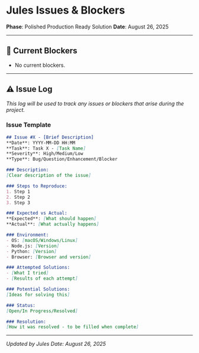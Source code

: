 # Jules Issues & Blockers

**Phase**: Polished Production Ready Solution
**Date**: August 26, 2025

---

## 🚨 Current Blockers

- No current blockers.

---

## ⚠️ Issue Log

*This log will be used to track any issues or blockers that arise during the project.*

### Issue Template
```markdown
## Issue #X - [Brief Description]
**Date**: YYYY-MM-DD HH:MM
**Task**: Task X - [Task Name]
**Severity**: High/Medium/Low
**Type**: Bug/Question/Enhancement/Blocker

### Description:
[Clear description of the issue]

### Steps to Reproduce:
1. Step 1
2. Step 2
3. Step 3

### Expected vs Actual:
**Expected**: [What should happen]
**Actual**: [What actually happens]

### Environment:
- OS: [macOS/Windows/Linux]
- Node.js: [Version]
- Python: [Version]
- Browser: [Browser and version]

### Attempted Solutions:
- [What I tried]
- [Results of each attempt]

### Potential Solutions:
[Ideas for solving this]

### Status:
[Open/In Progress/Resolved]

### Resolution:
[How it was resolved - to be filled when complete]
```

---

*Updated by Jules*
*Date: August 26, 2025*
